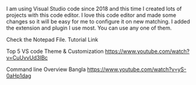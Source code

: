 I am using Visual Studio code since 2018 and this time I created lots of projects with this code editor. I love this code editor and made some changes so it will be easy for me to configure it on new matching. I added the extension and plugin I use most. You can use any one of them.


Check the Notepad File. Tutorial Link

Top 5 VS code Theme & Customization
https://www.youtube.com/watch?v=CuUvvUd3IBc

Command line Overview Bangla
https://www.youtube.com/watch?v=yS-0aHp1dag


